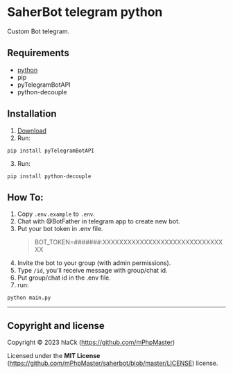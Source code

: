 # SaherBot telegram python
Custom Bot telegram.


## Requirements

* [python](https://www.python.org/downloads/)
* pip
* pyTelegramBotAPI
* python-decouple

## Installation
1. [Download](https://github.com/mPhpMaster/saherbot/zipball/master)
2. Run:
```shell
pip install pyTelegramBotAPI
```
3. Run:
```shell
pip install python-decouple
```

## How To:
1. Copy `.env.example` to `.env`.
2. Chat with @BotFather in telegram app to create new bot.
3. Put your bot token in .env file.
    > BOT_TOKEN=#######:XXXXXXXXXXXXXXXXXXXXXXXXXXXXXXX
4. Invite the bot to your group (with admin permissions).
5. Type `/id`, you'll receive message with group/chat id.
6. Put group/chat id in the .env file.
7. run:
```shell
python main.py
```

***

## Copyright and license

Copyright © 2023 hlaCk (https://github.com/mPhpMaster)

Licensed under the **MIT License** (https://github.com/mPhpMaster/saherbot/blob/master/LICENSE) license.

